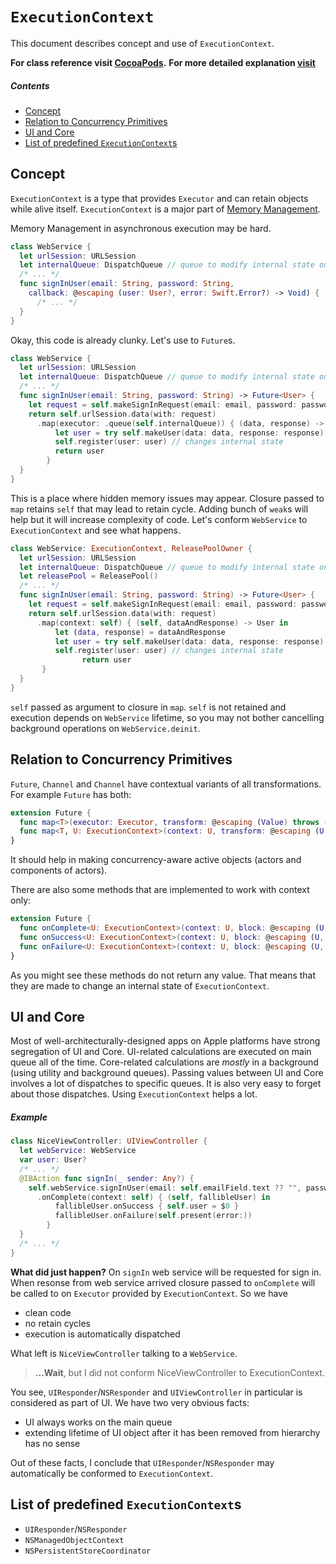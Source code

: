 # `ExecutionContext`
This document describes concept and use of `ExecutionContext`.

**For class reference visit [CocoaPods](http://cocoadocs.org/docsets/AsyncNinja/0.4.5/Protocols/ExecutionContext.html).**
**For more detailed explanation [visit](https://github.com/AsyncNinja/article-moving-to-nice-asynchronous-swift-code/blob/master/ARTICLE.md)**

##### Contents
* [Concept](#concept)
* [Relation to Concurrency Primitives](#relation-to-concurrency-primitives)
* [UI and Core](#ui-and-core)
* [List of predefined `ExecutionContext`s](#list-of-predefined-executioncontexts)

## Concept
`ExecutionContext` is a type that provides `Executor` and can retain objects while alive itself. `ExecutionContext` is a major part of [Memory Management](https://github.com/AsyncNinja/AsyncNinja/blob/master/Documentation/MemoryManagement.md).

Memory Management in asynchronous execution may be hard.

```swift
class WebService {
  let urlSession: URLSession
  let internalQueue: DispatchQueue // queue to modify internal state on
  /* ... */
  func signInUser(email: String, password: String,
    callback: @escaping (user: User?, error: Swift.Error?) -> Void) {
      /* ... */
  }
}
```

Okay, this code is already clunky. Let's use to `Future`s.

```swift
class WebService {
  let urlSession: URLSession
  let internalQueue: DispatchQueue // queue to modify internal state on
  /* ... */
  func signInUser(email: String, password: String) -> Future<User> {
    let request = self.makeSignInRequest(email: email, password: password)
    return self.urlSession.data(with: request)
      .map(executor: .queue(self.internalQueue)) { (data, response) -> User in
          let user = try self.makeUser(data: data, response: response)
          self.register(user: user) // changes internal state
          return user
        }
  }
}
```
This is a place where hidden memory issues may appear. Closure passed to `map` retains `self` that may lead to retain cycle. Adding bunch of `weak`s will help but it will increase complexity of code. Let's conform `WebService` to `ExecutionContext` and see what happens.

```swift
class WebService: ExecutionContext, ReleasePoolOwner {
  let urlSession: URLSession
  let internalQueue: DispatchQueue // queue to modify internal state on
  let releasePool = ReleasePool()
  /* ... */
  func signInUser(email: String, password: String) -> Future<User> {
    let request = self.makeSignInRequest(email: email, password: password)
    return self.urlSession.data(with: request)
      .map(context: self) { (self, dataAndResponse) -> User in
          let (data, response) = dataAndResponse
          let user = try self.makeUser(data: data, response: response)
          self.register(user: user) // changes internal state
                return user
       }
  }
}
```
`self` passed as argument to closure in `map`. `self` is not retained and execution depends on `WebService` lifetime, so you may not bother cancelling background operations on `WebService.deinit`.

## Relation to Concurrency Primitives
`Future`, `Channel` and `Channel` have contextual variants of all transformations. For example `Future` has both:

```swift
extension Future {
  func map<T>(executor: Executor, transform: @escaping (Value) throws -> T) -> Future<T>
  func map<T, U: ExecutionContext>(context: U, transform: @escaping (U, Value) throws -> T) -> Future<T>
}
```

It should help in making concurrency-aware active objects (actors and components of actors).

There are also some methods that are implemented to work with context only:

```swift
extension Future {
  func onComplete<U: ExecutionContext>(context: U, block: @escaping (U, Value) -> Void)
  func onSuccess<U: ExecutionContext>(context: U, block: @escaping (U, Success) -> Void)
  func onFailure<U: ExecutionContext>(context: U, block: @escaping (U, Swift.Error) -> Void)
}
```

As you might see these methods do not return any value. That means that they are made to change an internal state of `ExecutionContext`.

## UI and Core

Most of well-architecturally-designed apps on Apple platforms have strong segregation of UI and Core. UI-related calculations are executed on main queue all of the time. Core-related calculations are *mostly* in a background (using utility and background queues). Passing values between UI and Core involves a lot of dispatches to specific queues. It is also very easy to forget about those dispatches. Using `ExecutionContext` helps a lot.

##### Example

```swift
class NiceViewController: UIViewController {
  let webService: WebService
  var user: User?
  /* ... */
  @IBAction func signIn(_ sender: Any?) {
    self.webService.signInUser(email: self.emailField.text ?? "", password: self.passwordField.text ?? "")
      .onComplete(context: self) { (self, fallibleUser) in
          fallibleUser.onSuccess { self.user = $0 }
          fallibleUser.onFailure(self.present(error:))
        }
  }
  /* ... */
}
```

**What did just happen?**
On `signIn` web service will be requested for sign in. When resonse from web service arrived closure passed to `onComplete` will be called to on `Executor` provided by `ExecutionContext`. So we have

* clean code
* no retain cycles
* execution is automatically dispatched

What left is `NiceViewController` talking to a `WebService`.

> **...Wait**, but I did not conform NiceViewController to ExecutionContext.

You see, `UIResponder`/`NSResponder` and `UIViewController` in particular is considered as part of UI. We have two very obvious facts:

* UI always works on the main queue
* extending lifetime of UI object after it has been removed from hierarchy has no sense

Out of these facts, I conclude that `UIResponder`/`NSResponder` may automatically be conformed to `ExecutionContext`.

## List of predefined `ExecutionContext`s
* `UIResponder`/`NSResponder`
* `NSManagedObjectContext`
* `NSPersistentStoreCoordinator`
